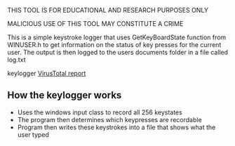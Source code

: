 THIS TOOL IS FOR EDUCATIONAL AND RESEARCH PURPOSES ONLY    

MALICIOUS USE OF THIS TOOL MAY CONSTITUTE A CRIME

This is a simple keystroke logger that uses GetKeyBoardState function from WINUSER.h to get information on the status of key presses for the current user. The output is then logged to the users documents folder in a file called log.txt

keylogger [VirusTotal report](https://www.virustotal.com/gui/file/1eb7772801ae55a3cb6bab37c5b0e7990729d5e3f8680e1a2c1a9bb4593ece4b)

## How the keylogger works
- Uses the windows input class to record all 256 keystates
- The program then determines which keypresses are recordable
- Program then writes these keystrokes into a file that shows what the user typed
